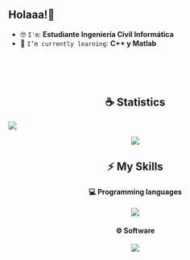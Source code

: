 <h2>Holaaa!👋</h2>

* 🤓 `I'm`: **Estudiante Ingeniería Civil Informática**
* 👾 `I’m currently learning`: **C++ y Matlab**

<br/>
<br/>
<br/>

<h2 align="center">☕ Statistics</h2>

![](https://github-readme-activity-graph.vercel.app/graph?username=marCRACK29&theme=react-dark)

<p align="center">
    <img src="https://github-profile-trophy.vercel.app/?username=marCRACK29&theme=tokyonight"/>
</p>

<h2 align="center">⚡ My Skills</h2>

<h4 align="center">💻 Programming languages</h4>

<p align="center">
  <a href="https://skillicons.dev">
    <img src="https://skillicons.dev/icons?i=c,cpp,java,py,matlab&perline=12" />
  </a>
</p>

<h4 align="center">⚙ Software</h4>

<p align="center">
  <a href="https://skillicons.dev">
    <img src="https://skillicons.dev/icons?i=git,github,idea,clion,pycharm,bash,linux&perline=12" />

  </a>
</p>
